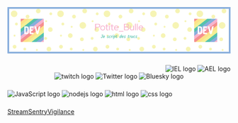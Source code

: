 ![Header](https://raw.githubusercontent.com/bashx00/images/main/github-header-potite_bulle.png)

###

<div align="right">
  <img src="https://img.shields.io/static/v1?message=IEL&logo=IEL&label=&color=FFB8CE&logoColor=white&labelColor=&style=for-the-badge" height="22" alt="IEL logo"/>
  <img src="https://img.shields.io/static/v1?message=AEL&logo=AEL&label=&color=FA739D&logoColor=white&labelColor=&style=for-the-badge" height="22" alt="AEL logo"/>

</div>

<div align="center">
  <img src="https://img.shields.io/static/v1?message=Twitch&logo=twitch&label=&color=9281C0&logoColor=white&labelColor=&style=for-the-badge" height="35" alt="twitch logo"/>
  <img src="https://img.shields.io/static/v1?message=Twitter&logo=Twitter&label=&color=B6D8F2&logoColor=white&labelColor=&style=for-the-badge" height="35" alt="Twitter logo"/>
    <img src="https://img.shields.io/static/v1?message=Bluesky&logo=Bluesky&label=&color=2CCED2&logoColor=white&labelColor=&style=for-the-badge" height="35" alt="Bluesky logo"/>

</div>

###

<div align="left">
<img src="https://img.shields.io/static/v1?message=Javascript&logo=Js&label=&color=BE9CC7&logoColor=white&labelColor=&style=for-the-badge" height="35" alt="JavaScript logo"/>
<img src="https://img.shields.io/static/v1?message=nodejs&logo=nodejs&label=&color=66B7AD&logoColor=white&labelColor=&style=for-the-badge" height="35" alt="nodejs logo"/>
<img src="https://img.shields.io/static/v1?message=html&logo=html&label=&color=F36D8F&logoColor=white&labelColor=&style=for-the-badge" height="35" alt="html logo"/>
<img src="https://img.shields.io/static/v1?message=css&logo=css&label=&color=F3D4B0&logoColor=white&labelColor=&style=for-the-badge" height="35" alt="css logo"/>
</div>

###

[StreamSentryVigilance](https://bashx00.github.io/StreamSentryVigilance/)

###
